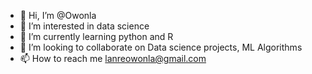 - 👋 Hi, I’m @Owonla
- 👀 I’m interested in data science 
- 🌱 I’m currently learning python and R
- 💞️ I’m looking to collaborate on Data science projects, ML Algorithms
- 📫 How to reach me lanreowonla@gmail.com

<!---
Owonla/Owonla is a ✨ special ✨ repository because its `README.md` (this file) appears on your GitHub profile.
You can click the Preview link to take a look at your changes.
--->
